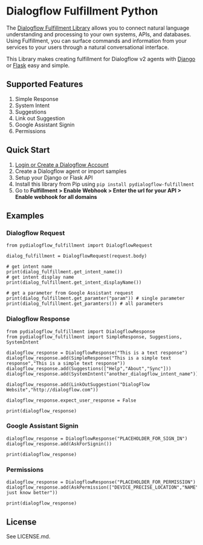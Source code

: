 # Dialogflow Fulfillment Python


The <a href="https://dialogflow.com/docs/fulfillment" target="_blank">Dialogflow Fulfillment Library</a> allows you to connect natural language understanding and processing to your own systems, APIs, and databases. Using Fulfillment, you can surface commands and information from your services to your users through a natural conversational interface.

This Library makes creating fulfillment for Dialogflow v2 agents with <a href="https://www.djangoproject.com" target="_blank">Django</a> or <a href="http://flask.pocoo.org" target="_blank">Flask</a> easy and simple.

## Supported Features

<ol>
    <li>Simple Response</li>
    <li>System Intent</li>
    <li>Suggestions</li>
    <li>Link out Suggestion</li>
    <li>Google Assistant Signin</li>
    <li>Permissions</li>
</ol>

## Quick Start

1. <a href="https://console.dialogflow.com/api-client/#/login" target="_blank">Login or Create a Dialogflow Account</a>
2. Create a Dialogflow agent or import samples
3. Setup your Django or Flask API</a>
4. Install this library from Pip using `pip install pydialogflow-fulfillment`
5. Go to <b>Fulfillment > Enable Webhook > Enter the url for your API > Enable webhook for all domains</b> 

## Examples

### Dialogflow Request

```
from pydialogflow_fulfillment import DialogflowRequest

dialog_fulfillment = DialogflowRequest(request.body)

# get intent name
print(dialog_fulfillment.get_intent_name())
# get intent display name
print(dialog_fulfillment.get_intent_displayName())

# get a parameter from Google Assistant request 
print(dialog_fulfillment.get_paramter("param")) # single parameter
print(dialog_fulfillment.get_paramters()) # all parameters

```

### Dialogflow Response

```
from pydialogflow_fulfillment import DialogflowResponse
from pydialogflow_fulfillment import SimpleResponse, Suggestions, SystemIntent

dialogflow_response = DialogflowResponse("This is a text response")
dialogflow_response.add(SimpleResponse("This is a simple text response","This is a simple text response"))
dialogflow_response.add(Suggestions(["Help","About","Sync"]))
dialogflow_response.add(SystemIntent("another_dialogflow_intent_name"))

dialogflow_response.add(LinkOutSuggestion("DialogFlow Website","http://dialogflow.com"))

dialogflow_response.expect_user_response = False

print(dialogflow_response)
```

### Google Assistant Signin

```
dialogflow_response = DialogflowResponse("PLACEHOLDER_FOR_SIGN_IN")
dialogflow_response.add(AskForSignin())

print(dialogflow_response)
```

### Permissions

```
dialogflow_response = DialogflowResponse("PLACEHOLDER_FOR_PERMISSION")
dialogflow_response.add(AskPermission(["DEVICE_PRECISE_LOCATION","NAME"],"To just know better"))

print(dialogflow_response)
```



## License
See LICENSE.md.